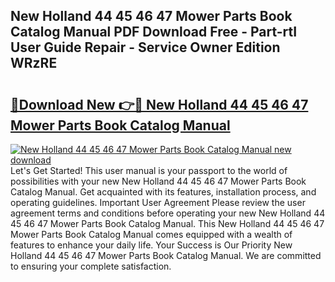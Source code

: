 ## New Holland 44 45 46 47 Mower Parts Book Catalog Manual PDF Download Free - Part-rtI User Guide Repair - Service Owner Edition WRzRE

# <h2><a href="http://bc76273.oget.top/?id=New+Holland+44+45+46+47+Mower+Parts+Book+Catalog+Manual">🔗Download New 👉🔴 New Holland 44 45 46 47 Mower Parts Book Catalog Manual</a></h2>

[![New Holland 44 45 46 47 Mower Parts Book Catalog Manual new download](https://i.imgur.com/5g1atiW.png)](http://bc76273.oget.top/?id=New+Holland+44+45+46+47+Mower+Parts+Book+Catalog+Manual)
Let's Get Started! This user manual is your passport to the world of possibilities with your new New Holland 44 45 46 47 Mower Parts Book Catalog Manual. Get acquainted with its features, installation process, and operating guidelines. Important User Agreement Please review the user agreement terms and conditions before operating your new New Holland 44 45 46 47 Mower Parts Book Catalog Manual. This New Holland 44 45 46 47 Mower Parts Book Catalog Manual comes equipped with a wealth of features to enhance your daily life. Your Success is Our Priority New Holland 44 45 46 47 Mower Parts Book Catalog Manual. We are committed to ensuring your complete satisfaction.
